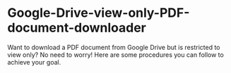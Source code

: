 # Google-Drive-view-only-PDF-document-downloader
Want to download a PDF document from Google Drive but is restricted to view only? No need to worry! Here are some procedures you can follow to achieve your goal.
